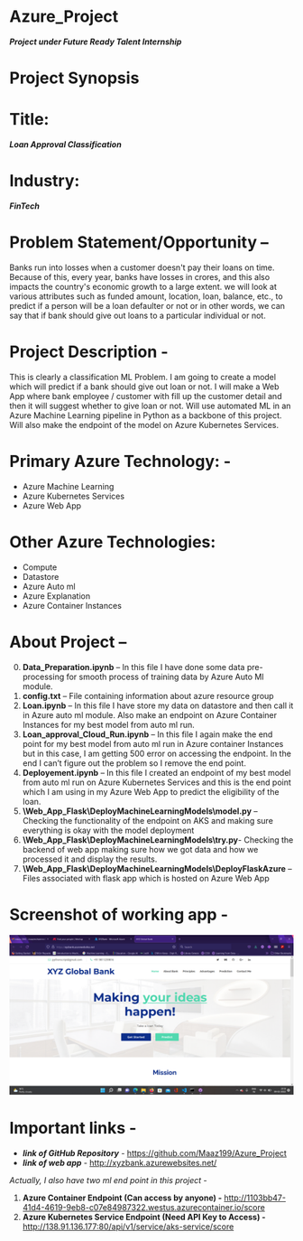 # Azure_Project
***Project under Future Ready Talent Internship***


# Project Synopsis
# Title: 
***Loan Approval Classification***
# Industry: 
***FinTech***
# Problem Statement/Opportunity –
Banks run into losses when a customer doesn't pay their loans on time. Because of this, every year, banks have losses in crores, and this also impacts the country's economic growth to a large extent. we will look at various attributes such as funded amount, location, loan, balance, etc., to predict if a person will be a loan defaulter or not or in other words, we can say that if bank should give out loans to a particular individual or not.
# Project Description -
This is clearly a classification ML Problem. I am going to create a model which will predict if a bank should give out loan or not. I will make a Web App where bank employee / customer with fill up the customer detail and then it will suggest whether to give loan or not. Will use automated ML in an Azure Machine Learning pipeline in Python as a backbone of this project. Will also make the endpoint of the model on Azure Kubernetes Services. 
# Primary Azure Technology: - 
- Azure Machine Learning
- Azure Kubernetes Services 
- Azure Web App
# Other Azure Technologies: 
- Compute 
- Datastore
- Azure Auto ml 
- Azure Explanation 
- Azure Container Instances  

# About Project – 
0)	**Data_Preparation.ipynb** – In this file I have done some data pre- processing for smooth process of training data by Azure Auto Ml module.
1)	**config.txt** – File containing information about azure resource group  
2)	**Loan.ipynb** – In this file I have store my data on datastore and then call it in Azure auto ml module. Also make an endpoint on Azure Container Instances for my best model from auto ml run.
3)	**Loan_approval_Cloud_Run.ipynb** – In this file I again make the end point for my best model from auto ml run in Azure container Instances but in this case, I am getting 500 error on accessing the endpoint. In the end I can’t figure out the problem so I remove the end point.
4)	**Deployement.ipynb** – In this file I created an endpoint of my best model from auto ml run on Azure Kubernetes Services and this is the end point which I am using in my Azure Web App to predict the eligibility of the loan.
5)	**\Web_App_Flask\DeployMachineLearningModels\model.py** – Checking the functionality of the endpoint on AKS and making sure everything is okay with the model deployment
6)	**\Web_App_Flask\DeployMachineLearningModels\try.py**- Checking the backend of web app making sure how we got data and how we processed it and display the results.
7)	**\Web_App_Flask\DeployMachineLearningModels\DeployFlaskAzure** – Files associated with flask app which is hosted on Azure Web App

# Screenshot of working app -
![](2022-02-09%20(1).png)

# Important links -
- ***link of GitHub Repository*** - https://github.com/Maaz199/Azure_Project
- ***link of web app*** - http://xyzbank.azurewebsites.net/

*Actually, I also have two ml end point in this project -*
1) **Azure Container Endpoint (Can access by anyone) -**
http://1103bb47-41d4-4619-9eb8-c07e84987322.westus.azurecontainer.io/score
2) **Azure Kubernetes Service Endpoint (Need API Key to Access) -**
http://138.91.136.177:80/api/v1/service/aks-service/score
